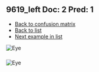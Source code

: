 ## 9619_left Doc: 2 Pred: 1
- [Back to confusion matrix](https://github.com/juliandewit/kaggle_retinopathy/blob/master/matrix.md)
- [Back to list](https://github.com/juliandewit/kaggle_retinopathy/blob/master/lists/21/list.md)
- [Next example in list](https://github.com/juliandewit/kaggle_retinopathy/blob/master/lists/21/97/9713_left.md)

![Eye](https://retinopaty.blob.core.windows.net/size1024/9619_left_2.jpeg)

### 

![Eye]()
